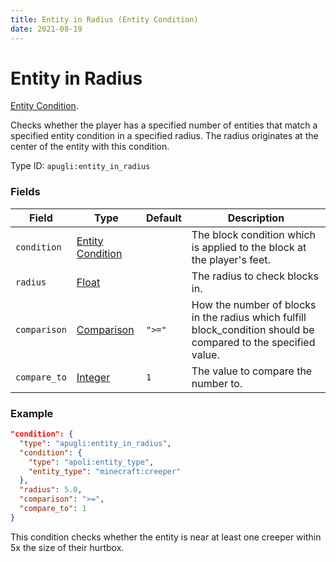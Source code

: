 ```yaml
---
title: Entity in Radius (Entity Condition)
date: 2021-08-19
---
```


# Entity in Radius

[Entity Condition](../entity_conditions.md).

Checks whether the player has a specified number of entities that match a specified entity condition in a specified radius. The radius originates at the center of the entity with this condition.

Type ID: `apugli:entity_in_radius`

### Fields

Field  | Type | Default | Description
-------|------|---------|-------------
`condition` |	[Entity Condition](https://origins.readthedocs.io/en/latest/entity_conditions/) | | The block condition which is applied to the block at the player's feet.
`radius` | [Float](https://origins.readthedocs.io/en/latest/data_types/float/) | | The radius to check blocks in.
`comparison` | [Comparison](https://origins.readthedocs.io/en/latest/data_types/comparison/)	| `">="` | How the number of blocks in the radius which fulfill block_condition should be compared to the specified value.
`compare_to` | [Integer](https://origins.readthedocs.io/en/latest/data_types/integer/) | `1` | The value to compare the number to.

### Example
```json
"condition": {
  "type": "apugli:entity_in_radius",
  "condition": {
    "type": "apoli:entity_type",
    "entity_type": "minecraft:creeper"
  },
  "radius": 5.0,
  "comparison": ">=",
  "compare_to": 1
}
```
This condition checks whether the entity is near at least one creeper within 5x the size of their hurtbox.
